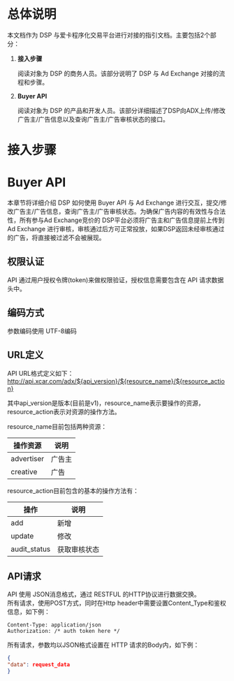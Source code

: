 # 总体说明
本文档作为 DSP 与爱卡程序化交易平台进行对接的指引文档。主要包括2个部分：

1. **接入步骤** 
   
   阅读对象为 DSP 的商务人员。该部分说明了 DSP 与 Ad Exchange 对接的流程和步骤。
2. **Buyer API** 

   阅读对象为 DSP 的产品和开发人员。该部分详细描述了DSP向ADX上传/修改广告主/广告信息以及查询广告主/广告审核状态的接口。
   
   
# 接入步骤
# Buyer API
本章节将详细介绍 DSP 如何使用 Buyer API 与 Ad Exchange 进行交互，提交/修改广告主/广告信息，查询广告主/广告审核状态。为确保广告内容的有效性与合法性，所有参与Ad Exchange竞价的 DSP平台必须将广告主和广告信息提前上传到 Ad Exchange 进行审核，审核通过后方可正常投放，如果DSP返回未经审核通过的广告，将直接被过滤不会被展现。

## 权限认证
API 通过用户授权令牌(token)来做权限验证，授权信息需要包含在 API 请求数据头中。

## 编码方式
参数编码使用 UTF-8编码

## URL定义
API URL格式定义如下：  
http://api.xcar.com/adx/${api_version}/${resource_name}/${resource_action}

其中api_version是版本(目前是v1)，resource_name表示要操作的资源，resource_action表示对资源的操作方法。

resource_name目前包括两种资源：  

|操作资源|说明|  
|-----|-----|
|advertiser|广告主|
|creative|广告|

resource_action目前包含的基本的操作方法有：  

|操作|说明|
|------|----------------|
|add   | 新增            |
|update| 修改            |
|audit_status|获取审核状态|

## API请求
API 使用 JSON消息格式，通过 RESTFUL 的HTTP协议进行数据交换。  
所有请求，使用POST方式，同时在Http header中需要设置Content_Type和鉴权信息，如下例：  

	Content-Type: application/json
	Authorization: /* auth token here */
	
所有请求，参数均以JSON格式设置在 HTTP 请求的Body内，如下例：  

```json
{
"data": request_data
}
```


